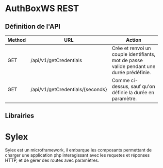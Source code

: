 # AuthBoxWS REST

## Définition de l'API

Method | URL | Action
-------|-----|---------
GET | /api/v1/getCredentials | Crée et renvoi un couple identifiants, mot de passe valide pendant une durée prédéfinie.
GET | /api/v1/getCredentials/{seconds} | Comme ci-dessus, sauf qu'on définie la durée en paramètre.

## Librairies

# Sylex

Sylex est un microframework, il embarque les composants permettant de charger une application php interagissant avec les requetes et réponses HTTP, et de gérer des routes avec paramètres.